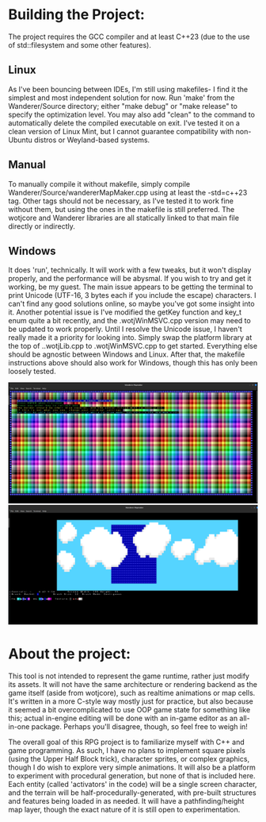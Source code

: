 # Building the Project:
The project requires the GCC compiler and at least C++23 (due to the use of std::filesystem and some other features).

## Linux
As I've been bouncing between IDEs, I'm still using makefiles- I find it the simplest and most independent solution for now.
Run 'make' from the Wanderer/Source directory; either "make debug" or "make release" to specify the optimization level. You may also add "clean" to the command to automatically delete the compiled executable on exit.
I've tested it on a clean version of Linux Mint, but I cannot guarantee compatibility with non-Ubuntu distros or Weyland-based systems.

## Manual
To manually compile it without makefile, simply compile Wanderer/Source/wandererMapMaker.cpp using at least the -std=c++23 tag. Other tags should not be necessary, as I've tested it to work fine without them, but using the ones in the makefile is still preferred. The wotjcore and Wanderer libraries are all statically linked to that main file directly or indirectly. 

## Windows
It does 'run', technically. It will work with a few tweaks, but it won't display properly, and the performance will be abysmal. If you wish to try and get it working, be my guest. The main issue appears to be getting the terminal to print Unicode (UTF-16, 3 bytes each if you include the escape) characters. I can't find any good solutions online, so maybe you've got some insight into it. Another potential issue is I've modified the getKey function and key_t enum quite a bit recently, and the .wotjWinMSVC.cpp version may need to be updated to work properly. Until I resolve the Unicode issue, I haven't really made it a priority for looking into.
Simply swap the platform library at the top of ..wotjLib.cpp to .wotjWinMSVC.cpp to get started. Everything else should be agnostic between Windows and Linux.
After that, the makefile instructions above should also work for Windows, though this has only been loosely tested.

![Splash screen for calibrating the terminal](screens/splash.png)  ![Example screenshot in Paint Mode](screens/example.png)

# About the project:
This tool is not intended to represent the game runtime, rather just modify its assets. It will not have the same architecture or rendering backend as the game itself (aside from wotjcore), such as realtime animations or map cells. It's written in a more C-style way mostly just for practice, but also because it seemed a bit overcomplicated to use OOP game state for something like this; actual in-engine editing will be done with an in-game editor as an all-in-one package. Perhaps you'll disagree, though, so feel free to weigh in!

The overall goal of this RPG project is to familiarize myself with C++ and game programming. As such, I have no plans to implement square pixels (using the Upper Half Block trick), character sprites, or complex graphics, though I do wish to explore very simple animations. It will also be a platform to experiment with procedural generation, but none of that is included here. Each entity (called 'activators' in the code) will be a single screen character, and the terrain will be half-procedurally-generated, with pre-built structures and features being loaded in as needed. It will have a pathfinding/height map layer, though the exact nature of it is still open to experimentation.
